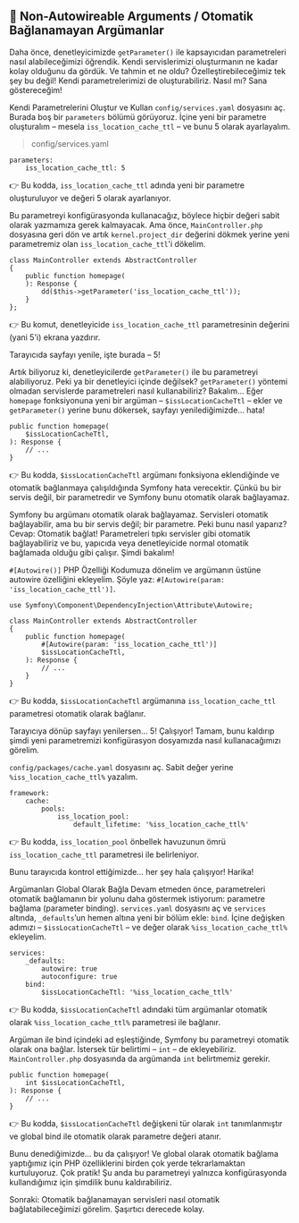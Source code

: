 ## 🧩 Non-Autowireable Arguments / Otomatik Bağlanamayan Argümanlar

Daha önce, denetleyicimizde `getParameter()` ile kapsayıcıdan parametreleri nasıl alabileceğimizi öğrendik. Kendi servislerimizi oluşturmanın ne kadar kolay olduğunu da gördük. Ve tahmin et ne oldu? Özelleştirebileceğimiz tek şey bu değil! Kendi parametrelerimizi de oluşturabiliriz. Nasıl mı? Sana göstereceğim!

Kendi Parametrelerini Oluştur ve Kullan
`config/services.yaml` dosyasını aç. Burada boş bir `parameters` bölümü görüyoruz. İçine yeni bir parametre oluşturalım – mesela `iss_location_cache_ttl` – ve bunu 5 olarak ayarlayalım.
> config/services.yaml
```
parameters:
    iss_location_cache_ttl: 5
```

👉 Bu kodda, `iss_location_cache_ttl` adında yeni bir parametre oluşturuluyor ve değeri 5 olarak ayarlanıyor.

Bu parametreyi konfigürasyonda kullanacağız, böylece hiçbir değeri sabit olarak yazmamıza gerek kalmayacak. Ama önce, `MainController.php` dosyasına geri dön ve artık `kernel.project_dir` değerini dökmek yerine yeni parametremiz olan `iss_location_cache_ttl`'i dökelim.

```
class MainController extends AbstractController
{
    public function homepage(
    ): Response {
        dd($this->getParameter('iss_location_cache_ttl'));
    }
};
```

👉 Bu komut, denetleyicide `iss_location_cache_ttl` parametresinin değerini (yani 5'i) ekrana yazdırır.

Tarayıcıda sayfayı yenile, işte burada – 5!

Artık biliyoruz ki, denetleyicilerde `getParameter()` ile bu parametreyi alabiliyoruz. Peki ya bir denetleyici içinde değilsek? `getParameter()` yöntemi olmadan servislerde parametreleri nasıl kullanabiliriz? Bakalım… Eğer `homepage` fonksiyonuna yeni bir argüman – `$issLocationCacheTtl` – ekler ve `getParameter()` yerine bunu dökersek, sayfayı yenilediğimizde… hata!

```
public function homepage(
    $issLocationCacheTtl,
): Response {
    // ...
}
```

👉 Bu kodda, `$issLocationCacheTtl` argümanı fonksiyona eklendiğinde ve otomatik bağlanmaya çalışıldığında Symfony hata verecektir. Çünkü bu bir servis değil, bir parametredir ve Symfony bunu otomatik olarak bağlayamaz.

Symfony bu argümanı otomatik olarak bağlayamaz. Servisleri otomatik bağlayabilir, ama bu bir servis değil; bir parametre. Peki bunu nasıl yaparız? Cevap: Otomatik bağlat! Parametreleri tıpkı servisler gibi otomatik bağlayabiliriz ve bu, yapıcıda veya denetleyicide normal otomatik bağlamada olduğu gibi çalışır. Şimdi bakalım!

`#[Autowire()]` PHP Özelliği
Kodumuza dönelim ve argümanın üstüne autowire özelliğini ekleyelim. Şöyle yaz: `#[Autowire(param: 'iss_location_cache_ttl')]`.

```
use Symfony\Component\DependencyInjection\Attribute\Autowire;

class MainController extends AbstractController
{
    public function homepage(
        #[Autowire(param: 'iss_location_cache_ttl')]
        $issLocationCacheTtl,
    ): Response {
        // ...
    }
}
```

👉 Bu kodda, `$issLocationCacheTtl` argümanına `iss_location_cache_ttl` parametresi otomatik olarak bağlanır.

Tarayıcıya dönüp sayfayı yenilersen… 5! Çalışıyor! Tamam, bunu kaldırıp şimdi yeni parametremizi konfigürasyon dosyamızda nasıl kullanacağımızı görelim.

`config/packages/cache.yaml` dosyasını aç. Sabit değer yerine `%iss_location_cache_ttl%` yazalım.

```
framework:
    cache:
        pools:
            iss_location_pool:
                default_lifetime: '%iss_location_cache_ttl%'
```

👉 Bu kodda, `iss_location_pool` önbellek havuzunun ömrü `iss_location_cache_ttl` parametresi ile belirleniyor.

Bunu tarayıcıda kontrol ettiğimizde… her şey hala çalışıyor! Harika!

Argümanları Global Olarak Bağla
Devam etmeden önce, parametreleri otomatik bağlamanın bir yolunu daha göstermek istiyorum: parametre bağlama (parameter binding). `services.yaml` dosyasını aç ve `services` altında, `_defaults`’un hemen altına yeni bir bölüm ekle: `bind`. İçine değişken adımızı – `$issLocationCacheTtl` – ve değer olarak `%iss_location_cache_ttl%` ekleyelim.

```
services:
    _defaults:
        autowire: true
        autoconfigure: true
    bind:
        $issLocationCacheTtl: '%iss_location_cache_ttl%'
```

👉 Bu kodda, `$issLocationCacheTtl` adındaki tüm argümanlar otomatik olarak `%iss_location_cache_ttl%` parametresi ile bağlanır.

Argüman ile bind içindeki ad eşleştiğinde, Symfony bu parametreyi otomatik olarak ona bağlar. İstersek tür belirtimi – `int` – de ekleyebiliriz. `MainController.php` dosyasında da argümanda `int` belirtmemiz gerekir.

```
public function homepage(
    int $issLocationCacheTtl,
): Response {
    // ...
}
```

👉 Bu kodda, `$issLocationCacheTtl` değişkeni tür olarak `int` tanımlanmıştır ve global bind ile otomatik olarak parametre değeri atanır.

Bunu denediğimizde… bu da çalışıyor! Ve global olarak otomatik bağlama yaptığımız için PHP özelliklerini birden çok yerde tekrarlamaktan kurtuluyoruz. Çok pratik! Şu anda bu parametreyi yalnızca konfigürasyonda kullandığımız için şimdilik bunu kaldırabiliriz.

Sonraki: Otomatik bağlanamayan servisleri nasıl otomatik bağlatabileceğimizi görelim. Şaşırtıcı derecede kolay.
